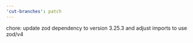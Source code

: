 ```yaml
---
'cut-branches': patch
---
```


chore: update zod dependency to version 3.25.3 and adjust imports to use zod/v4
